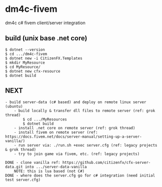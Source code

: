 # dm4c-fivem
dm4c c# fivem client/server integration


## build (unix base .net core)
    $ dotnet --version
    $ cd .../dm4c-fivem
    $ dotnet new -i CitizenFX.Templates
    $ mkdir MyResource
    $ cd MyResource/
    $ dotnet new cfx-resource
    $ dotnet build

## NEXT
    - build server-data (c# based) and deploy on remote linux server (ubuntu)
        - build locally & transfer dll files to remote server (ref: grok thread)
            $ cd .../MyResources
            $ dotnet build
        - install .net core on remote server (ref: grok thread)
        - install fivem on remote server (ref: https://docs.fivem.net/docs/server-manual/setting-up-a-server-vanilla/)
        - run server via: ./run.sh +exec server.cfg (ref: legacy projects & grok thread)
        - try to join game via fivem, etc. (ref: legacy projects)
    
    DONE - clone vanilla ref: https://github.com/citizenfx/cfx-server-data.git into .../server-data-vanilla
        NOTE: this is lua based (not C#)
    DONE - where does the server.cfg go for c# integration (need initial test server.cfg)
